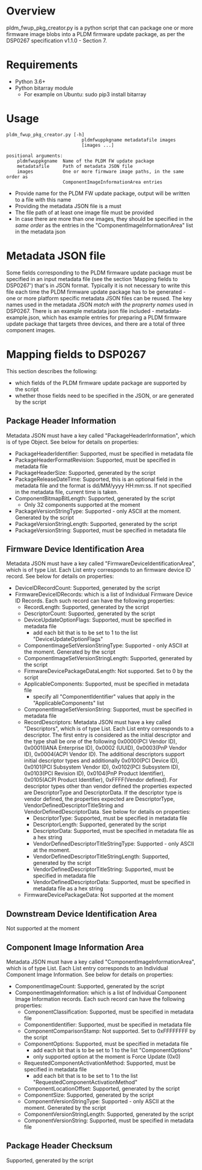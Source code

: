 # Overview
pldm_fwup_pkg_creator.py is a python script that can package one or more
firmware image blobs into a PLDM firmware update package, as per the DSP0267
specification v1.1.0 - Section 7.

# Requirements
- Python 3.6+
- Python bitarray module
    - For example on Ubuntu: sudo pip3 install bitarray

# Usage

    pldm_fwup_pkg_creator.py [-h]
                                pldmfwuppkgname metadatafile images
                                [images ...]

    positional arguments:
        pldmfwuppkgname  Name of the PLDM FW update package
        metadatafile     Path of metadata JSON file
        images           One or more firmware image paths, in the same order as
                         ComponentImageInformationArea entries

- Provide name for the PLDM FW update package, output will be written to a file
with this name
- Providing the metadata JSON file is a must
- The file path of at least one image file must be provided
- In case there are more than one images, they should be specified in the
*same order* as the entries in the "ComponentImageInformationArea" list in the
metadata json

# Metadata JSON file
Some fields corresponding to the PLDM firmware update package must be
specified in an input metadata file (see the section 'Mapping fields to
DSP0267') that's in JSON format. Typically it is not necessary to write this
file each time the PLDM firmware update package has to be generated - one or
more platform specific metadata JSON files can be reused. The key names used in
the metadata JSON *match with the proprerty names* used in DSP0267.
There is an example metadata json file included - metadata-example.json, which
has example entries for preparing a PLDM firmware update package that targets
three devices, and there are a total of three component images.

# Mapping fields to DSP0267
This section describes the following:
- which fields of the PLDM firmware update package are supported by the script
- whether those fields need to be specified in the JSON, or are generated by the
script

## Package Header Information
Metadata JSON must have a key called "PackageHeaderInformation", which is of
type Object. See below for details on properties:
- PackageHeaderIdentifier: Supported, must be specified in metadata file
- PackageHeaderFormatRevision: Supported, must be specified in metadata file
- PackageHeaderSize: Supported, generated by the script
- PackageReleaseDateTime: Supported, this is an optional field in the metadata
file and the format is dd/MM/yyyy HH:mm:ss. If not specified in the metadata
file, current time is taken.
- ComponentBitmapBitLength: Supported, generated by the script
    - Only 32 components supported at the moment
- PackageVersionStringType: Supported - only ASCII at the moment. Generated by
the script
- PackageVersionStringLength: Supported, generated by the script
- PackageVersionString: Supported, must be specified in metadata file

## Firmware Device Identification Area
Metadata JSON must have a key called "FirmwareDeviceIdentificationArea", which
is of type List. Each List entry corresponds to an firmware device ID record.
See below for details on properties:
- DeviceIDRecordCount: Supported, generated by the script
- FirmwareDeviceIDRecords: which is a list of Individual Firmware Device ID
Records. Each such record can have the following properties:
    - RecordLength: Supported, generated by the script
    - DescriptorCount: Supported, generated by the script
    - DeviceUpdateOptionFlags: Supported, must be specified in metadata file
        - add each bit that is to be set to 1 to the list
        "DeviceUpdateOptionFlags"
    - ComponentImageSetVersionStringType: Supported - only ASCII at the moment.
    Generated by the script
    - ComponentImageSetVersionStringLength: Supported, generated by the script
    - FirmwareDevicePackageDataLength: Not supported. Set to 0 by the script
    - ApplicableComponents: Supported, must be specified in metadata file
        - specify all "ComponentIdentifier" values that apply in the
        "ApplicableComponents" list
    - ComponentImageSetVersionString: Supported, must be specified in metadata
    file
    - RecordDescriptors:
    Metadata JSON must have a key called "Descriptors", which is of type List.
    Each List entry corresponds to a descriptor. The first entry is considered
    as the initial descriptor and the type shall be one of the following
    0x0000(PCI Vendor ID), 0x0001(IANA Enterprise ID), 0x0002 (UUID),
    0x0003(PnP Vendor ID), 0x0004(ACPI Vendor ID). The additional
    descriptors support initial descriptor types and additionally
    0x0100(PCI Device ID), 0x0101(PCI Subsystem Vendor ID),
    0x0102(PCI Subsystem ID), 0x0103(PCI Revision ID),
    0x0104(PnP Product Identifier), 0x0105(ACPI Product Identifier),
    0xFFFF(Vendor defined). For descriptor types other than vendor defined the
    properties expected are DescriptorType and DescriptorData. If the descriptor
    type is vendor defined, the properties expected are DescriptorType,
    VendorDefinedDescriptorTitleString and VendorDefinedDescriptorData.
    See below for details on properties:
        - DescriptorType: Supported, must be specified in metadata file
        - DescriptorLength: Supported, generated by the script
        - DescriptorData: Supported, must be specified in metadata
        file as a hex string
        - VendorDefinedDescriptorTitleStringType: Supported - only ASCII at the
        moment.
        - VendorDefinedDescriptorTitleStringLength: Supported, generated by the
        script
        - VendorDefinedDescriptorTitleString: Supported, must be specified in
        metadata file
        - VendorDefinedDescriptorData: Supported, must be specified in metadata
        file as a hex string
    - FirmwareDevicePackageData: Not supported at the moment

## Downstream Device Identification Area
Not supported at the moment

## Component Image Information Area
Metadata JSON must have a key called "ComponentImageInformationArea", which
is of type List. Each List entry corresponds to an Individual Component Image
Information. See below for details on properties:
- ComponentImageCount: Supported, generated by the script
- ComponentImageInformation:  which is a list of Individual Component Image
Information records. Each such record can have the following properties:
    - ComponentClassification: Supported, must be specified in metadata file
    - ComponentIdentifier: Supported, must be specified in metadata file
    - ComponentComparisonStamp: Not supported. Set to 0xFFFFFFFF by the script
    - ComponentOptions: Supported, must be specified in metadata file
        - add each bit that is to be set to 1 to the list "ComponentOptions"
        - only supported option at the moment is Force Update (0x0)
    - RequestedComponentActivationMethod: Supported, must be specified in
    metadata file
        - add each bit that is to be set to 1 to the list
        "RequestedComponentActivationMethod"
    - ComponentLocationOffset: Supported, generated by the script
    - ComponentSize: Supported, generated by the script
    - ComponentVersionStringType:  Supported - only ASCII at the moment.
    Generated by the script
    - ComponentVersionStringLength: Supported, generated by the script
    - ComponentVersionString: Supported, must be specified in metadata file

## Package Header Checksum
Supported, generated by the script
